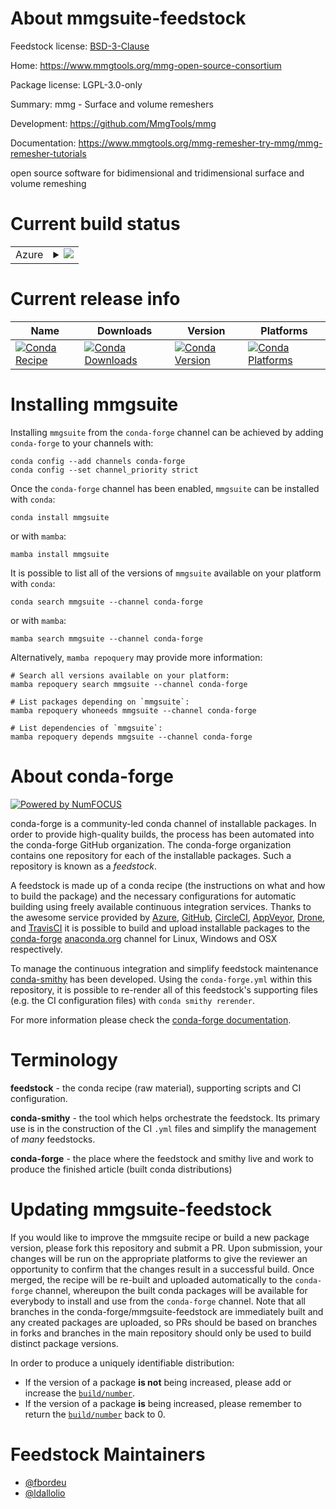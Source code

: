 About mmgsuite-feedstock
========================

Feedstock license: [BSD-3-Clause](https://github.com/conda-forge/mmgsuite-feedstock/blob/main/LICENSE.txt)

Home: https://www.mmgtools.org/mmg-open-source-consortium

Package license: LGPL-3.0-only

Summary: mmg - Surface and volume remeshers

Development: https://github.com/MmgTools/mmg

Documentation: https://www.mmgtools.org/mmg-remesher-try-mmg/mmg-remesher-tutorials

open source software for bidimensional and tridimensional surface and volume remeshing


Current build status
====================


<table>
    
  <tr>
    <td>Azure</td>
    <td>
      <details>
        <summary>
          <a href="https://dev.azure.com/conda-forge/feedstock-builds/_build/latest?definitionId=18967&branchName=main">
            <img src="https://dev.azure.com/conda-forge/feedstock-builds/_apis/build/status/mmgsuite-feedstock?branchName=main">
          </a>
        </summary>
        <table>
          <thead><tr><th>Variant</th><th>Status</th></tr></thead>
          <tbody><tr>
              <td>linux_64</td>
              <td>
                <a href="https://dev.azure.com/conda-forge/feedstock-builds/_build/latest?definitionId=18967&branchName=main">
                  <img src="https://dev.azure.com/conda-forge/feedstock-builds/_apis/build/status/mmgsuite-feedstock?branchName=main&jobName=linux&configuration=linux%20linux_64_" alt="variant">
                </a>
              </td>
            </tr><tr>
              <td>osx_64</td>
              <td>
                <a href="https://dev.azure.com/conda-forge/feedstock-builds/_build/latest?definitionId=18967&branchName=main">
                  <img src="https://dev.azure.com/conda-forge/feedstock-builds/_apis/build/status/mmgsuite-feedstock?branchName=main&jobName=osx&configuration=osx%20osx_64_" alt="variant">
                </a>
              </td>
            </tr>
          </tbody>
        </table>
      </details>
    </td>
  </tr>
</table>

Current release info
====================

| Name | Downloads | Version | Platforms |
| --- | --- | --- | --- |
| [![Conda Recipe](https://img.shields.io/badge/recipe-mmgsuite-green.svg)](https://anaconda.org/conda-forge/mmgsuite) | [![Conda Downloads](https://img.shields.io/conda/dn/conda-forge/mmgsuite.svg)](https://anaconda.org/conda-forge/mmgsuite) | [![Conda Version](https://img.shields.io/conda/vn/conda-forge/mmgsuite.svg)](https://anaconda.org/conda-forge/mmgsuite) | [![Conda Platforms](https://img.shields.io/conda/pn/conda-forge/mmgsuite.svg)](https://anaconda.org/conda-forge/mmgsuite) |

Installing mmgsuite
===================

Installing `mmgsuite` from the `conda-forge` channel can be achieved by adding `conda-forge` to your channels with:

```
conda config --add channels conda-forge
conda config --set channel_priority strict
```

Once the `conda-forge` channel has been enabled, `mmgsuite` can be installed with `conda`:

```
conda install mmgsuite
```

or with `mamba`:

```
mamba install mmgsuite
```

It is possible to list all of the versions of `mmgsuite` available on your platform with `conda`:

```
conda search mmgsuite --channel conda-forge
```

or with `mamba`:

```
mamba search mmgsuite --channel conda-forge
```

Alternatively, `mamba repoquery` may provide more information:

```
# Search all versions available on your platform:
mamba repoquery search mmgsuite --channel conda-forge

# List packages depending on `mmgsuite`:
mamba repoquery whoneeds mmgsuite --channel conda-forge

# List dependencies of `mmgsuite`:
mamba repoquery depends mmgsuite --channel conda-forge
```


About conda-forge
=================

[![Powered by
NumFOCUS](https://img.shields.io/badge/powered%20by-NumFOCUS-orange.svg?style=flat&colorA=E1523D&colorB=007D8A)](https://numfocus.org)

conda-forge is a community-led conda channel of installable packages.
In order to provide high-quality builds, the process has been automated into the
conda-forge GitHub organization. The conda-forge organization contains one repository
for each of the installable packages. Such a repository is known as a *feedstock*.

A feedstock is made up of a conda recipe (the instructions on what and how to build
the package) and the necessary configurations for automatic building using freely
available continuous integration services. Thanks to the awesome service provided by
[Azure](https://azure.microsoft.com/en-us/services/devops/), [GitHub](https://github.com/),
[CircleCI](https://circleci.com/), [AppVeyor](https://www.appveyor.com/),
[Drone](https://cloud.drone.io/welcome), and [TravisCI](https://travis-ci.com/)
it is possible to build and upload installable packages to the
[conda-forge](https://anaconda.org/conda-forge) [anaconda.org](https://anaconda.org/)
channel for Linux, Windows and OSX respectively.

To manage the continuous integration and simplify feedstock maintenance
[conda-smithy](https://github.com/conda-forge/conda-smithy) has been developed.
Using the ``conda-forge.yml`` within this repository, it is possible to re-render all of
this feedstock's supporting files (e.g. the CI configuration files) with ``conda smithy rerender``.

For more information please check the [conda-forge documentation](https://conda-forge.org/docs/).

Terminology
===========

**feedstock** - the conda recipe (raw material), supporting scripts and CI configuration.

**conda-smithy** - the tool which helps orchestrate the feedstock.
                   Its primary use is in the construction of the CI ``.yml`` files
                   and simplify the management of *many* feedstocks.

**conda-forge** - the place where the feedstock and smithy live and work to
                  produce the finished article (built conda distributions)


Updating mmgsuite-feedstock
===========================

If you would like to improve the mmgsuite recipe or build a new
package version, please fork this repository and submit a PR. Upon submission,
your changes will be run on the appropriate platforms to give the reviewer an
opportunity to confirm that the changes result in a successful build. Once
merged, the recipe will be re-built and uploaded automatically to the
`conda-forge` channel, whereupon the built conda packages will be available for
everybody to install and use from the `conda-forge` channel.
Note that all branches in the conda-forge/mmgsuite-feedstock are
immediately built and any created packages are uploaded, so PRs should be based
on branches in forks and branches in the main repository should only be used to
build distinct package versions.

In order to produce a uniquely identifiable distribution:
 * If the version of a package **is not** being increased, please add or increase
   the [``build/number``](https://docs.conda.io/projects/conda-build/en/latest/resources/define-metadata.html#build-number-and-string).
 * If the version of a package **is** being increased, please remember to return
   the [``build/number``](https://docs.conda.io/projects/conda-build/en/latest/resources/define-metadata.html#build-number-and-string)
   back to 0.

Feedstock Maintainers
=====================

* [@fbordeu](https://github.com/fbordeu/)
* [@ldallolio](https://github.com/ldallolio/)

